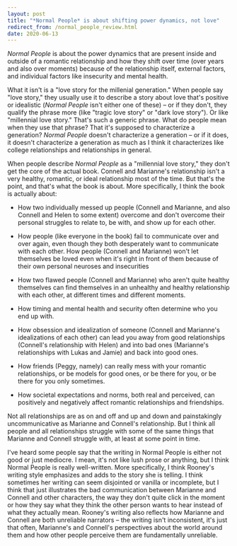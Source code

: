 ```yaml
---
layout: post
title: "*Normal People* is about shifting power dynamics, not love"
redirect_from: /normal_people_review.html
date: 2020-06-13
---
```


*Normal People* is about the power dynamics that are present inside and outside of a romantic relationship and how they shift over time (over years and also over moments) because of the relationship itself, external factors, and individual factors like insecurity and mental health.

What it isn't is a "love story for the millenial generation." When people say "love story," they usually use it to describe a story about love that's positive or idealistic (*Normal People* isn't either one of these) – or if they don't, they qualify the phrase more (like "tragic love story" or "dark love story"). Or like "millennial love story." That's such a generic phrase. What do people mean when they use that phrase? That it's supposed to characterize a generation? *Normal People* doesn't characterize a generation – or if it does, it doesn't characterize a generation as much as I think it characterizes like college relationships and relationships in general.

When people describe *Normal People* as a "millennial love story," they don't get the core of the actual book. Connell and Marianne's relationship isn't a very healthy, romantic, or ideal relationship most of the time. But that's the point, and that's what the book is about. More specifically, I think the book is actually about:

* How two individually messed up people (Connell and Marianne, and also Connell and Helen to some extent) overcome and don't overcome their personal struggles to relate to, be with, and show up for each other.

* How people (like everyone in the book) fail to communicate over and over again, even though they both desperately want to communicate with each other. How people (Connell and Marianne) won't let themselves be loved even when it's right in front of them because of their own personal neuroses and insecurities

* How two flawed people (Connell and Marianne) who aren't quite healthy themselves can find themselves in an unhealthy and healthy relationship with each other, at different times and different moments.

* How timing and mental health and security often determine who you end up with.

* How obsession and idealization of someone (Connell and Marianne's idealizations of each other) can lead you away from good relationships (Connell's relationship with Helen) and into bad ones (Marianne's relationships with Lukas and Jamie) and back into good ones.

* How friends (Peggy, namely) can really mess with your romantic relationships, or be models for good ones, or be there for you, or be there for you only sometimes.

* How societal expectations and norms, both real and perceived, can positively and negatively affect romantic relationships and friendships.

Not all relationships are as on and off and up and down and painstakingly uncommunicative as Marianne and Connell's relationship. But I think all people and all relationships struggle with some of the same things that Marianne and Connell struggle with, at least at some point in time.

I've heard some people say that the writing in Normal People is either not good or just mediocre. I mean, it's not like lush prose or anything, but I think Normal People is really well-written. More specifically, I think Rooney's writing style emphasizes and adds to the story she is telling. I think sometimes her writing can seem disjointed or vanilla or incomplete, but I think that just illustrates the bad communication between Marianne and Connell and other characters, the way they don't quite click in the moment or how they say what they think the other person wants to hear instead of what they actually mean. Rooney's writing also reflects how Marianne and Connell are both unreliable narrators – the writing isn't inconsistent, it's just that often, Marianne's and Connell's perspectives about the world around them and how other people perceive them are fundamentally unreliable.

<script data-goatcounter="https://dlog.goatcounter.com/count"
        async src="//gc.zgo.at/count.js"></script>
